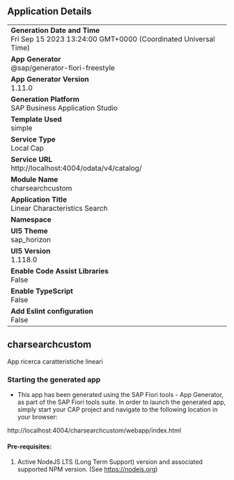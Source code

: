 ## Application Details
|               |
| ------------- |
|**Generation Date and Time**<br>Fri Sep 15 2023 13:24:00 GMT+0000 (Coordinated Universal Time)|
|**App Generator**<br>@sap/generator-fiori-freestyle|
|**App Generator Version**<br>1.11.0|
|**Generation Platform**<br>SAP Business Application Studio|
|**Template Used**<br>simple|
|**Service Type**<br>Local Cap|
|**Service URL**<br>http://localhost:4004/odata/v4/catalog/
|**Module Name**<br>charsearchcustom|
|**Application Title**<br>Linear Characteristics Search|
|**Namespace**<br>|
|**UI5 Theme**<br>sap_horizon|
|**UI5 Version**<br>1.118.0|
|**Enable Code Assist Libraries**<br>False|
|**Enable TypeScript**<br>False|
|**Add Eslint configuration**<br>False|

## charsearchcustom

App ricerca caratteristiche lineari

### Starting the generated app

-   This app has been generated using the SAP Fiori tools - App Generator, as part of the SAP Fiori tools suite.  In order to launch the generated app, simply start your CAP project and navigate to the following location in your browser:

http://localhost:4004/charsearchcustom/webapp/index.html

#### Pre-requisites:

1. Active NodeJS LTS (Long Term Support) version and associated supported NPM version.  (See https://nodejs.org)



